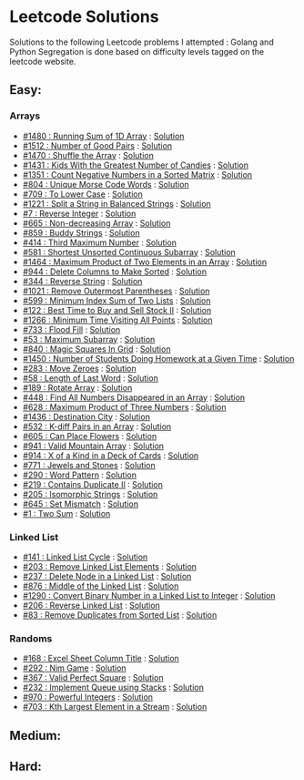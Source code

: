 # Leetcode Solutions

Solutions to the following Leetcode problems I attempted : Golang and Python
Segregation is done based on difficulty levels tagged on the leetcode website.

## Easy:

### Arrays
* [#1480 : Running Sum of 1D Array](https://leetcode.com/problems/running-sum-of-1d-array) : [Solution](/easy/array/running_sum_1d)
* [#1512 : Number of Good Pairs](https://leetcode.com/problems/number-of-good-pairs/) : [Solution](/easy/array/good_pairs)
* [#1470 : Shuffle the Array](https://leetcode.com/problems/shuffle-the-array/) : [Solution](/easy/array/shuffle_array)
* [#1431 : Kids With the Greatest Number of Candies](https://leetcode.com/problems/kids-with-the-greatest-number-of-candies/) : [Solution](/easy/array/kids_with_candies)
* [#1351 : Count Negative Numbers in a Sorted Matrix](https://leetcode.com/problems/count-negative-numbers-in-a-sorted-matrix/) : [Solution](/easy/array/count_negative_numbers)
* [#804 : Unique Morse Code Words](https://leetcode.com/problems/unique-morse-code-words/) : [Solution](/easy/array/morse_code_words)
* [#709 : To Lower Case](https://leetcode.com/problems/to-lower-case/) : [Solution](/easy/array/to_lower_case)
* [#1221 : Split a String in Balanced Strings](https://leetcode.com/problems/split-a-string-in-balanced-strings/) : [Solution](/easy/array/balance_string)
* [#7 : Reverse Integer](https://leetcode.com/problems/reverse-integer/) : [Solution](/easy/array/reverse_integer)
* [#665 : Non-decreasing Array](https://leetcode.com/problems/non-decreasing-array/) : [Solution](/easy/array/non_decreasing_array)
* [#859 : Buddy Strings](https://leetcode.com/problems/buddy-strings/) : [Solution](/easy/array/buddy_strings)
* [#414 : Third Maximum Number](https://leetcode.com/problems/third-maximum-number/) : [Solution](/easy/array/third_max)
* [#581 : Shortest Unsorted Continuous Subarray](https://leetcode.com/problems/shortest-unsorted-continuous-subarray/) : [Solution](/easy/array/unsorted_subarray)
* [#1464 : Maximum Product of Two Elements in an Array](https://leetcode.com/problems/maximum-product-of-two-elements-in-an-array/) : [Solution](/easy/array/max_product)
* [#944 : Delete Columns to Make Sorted](https://leetcode.com/problems/delete-columns-to-make-sorted/) : [Solution](/easy/array/delete_columns)
* [#344 : Reverse String](https://leetcode.com/problems/reverse-string/) : [Solution](/easy/array/reverse_string)
* [#1021 : Remove Outermost Parentheses](https://leetcode.com/problems/remove-outermost-parentheses/) : [Solution](/easy/array/remove_parantheses)
* [#599 : Minimum Index Sum of Two Lists](https://leetcode.com/problems/minimum-index-sum-of-two-lists/) : [Solution](/easy/array/min_index_sum)
* [#122 : Best Time to Buy and Sell Stock II](https://leetcode.com/problems/best-time-to-buy-and-sell-stock-ii/) : [Solution](/easy/array/stock_2)
* [#1266 : Minimum Time Visiting All Points](https://leetcode.com/problems/minimum-time-visiting-all-points/) : [Solution](/easy/array/visit_points)
* [#733 : Flood Fill](https://leetcode.com/problems/flood-fill/) : [Solution](/easy/array/flood_fill)
* [#53 : Maximum Subarray](https://leetcode.com/problems/maximum-subarray/) : [Solution](/easy/array/max_sum_subarray)
* [#840 : Magic Squares In Grid](https://leetcode.com/problems/magic-squares-in-grid/) : [Solution](/easy/array/magic_squares)
* [#1450 : Number of Students Doing Homework at a Given Time](https://leetcode.com/problems/number-of-students-doing-homework-at-a-given-time/) : [Solution](/easy/array/students_hw)
* [#283 : Move Zeroes](https://leetcode.com/problems/move-zeroes/) : [Solution](/easy/array/move_zeroes)
* [#58 : Length of Last Word](https://leetcode.com/problems/length-of-last-word/) : [Solution](/easy/array/last_word_len)
* [#189 : Rotate Array](https://leetcode.com/problems/rotate-array/) : [Solution](/easy/array/rotate_array)
* [#448 : Find All Numbers Disappeared in an Array](https://leetcode.com/problems/find-all-numbers-disappeared-in-an-array/) : [Solution](/easy/array/disappeared_numbers)
* [#628 : Maximum Product of Three Numbers](https://leetcode.com/problems/maximum-product-of-three-numbers/) : [Solution](/easy/array/max_product_of_3_numbers)
* [#1436 : Destination City](https://leetcode.com/problems/destination-city/) : [Solution](/easy/array/destination_city)
* [#532 : K-diff Pairs in an Array](https://leetcode.com/problems/k-diff-pairs-in-an-array/) : [Solution](/easy/array/k_diff_pairs)
* [#605 : Can Place Flowers](https://leetcode.com/problems/can-place-flowers/) : [Solution](/easy/array/place_flowers)
* [#941 : Valid Mountain Array](https://leetcode.com/problems/valid-mountain-array/) : [Solution](/easy/array/mountain_array)
* [#914 : X of a Kind in a Deck of Cards](https://leetcode.com/problems/x-of-a-kind-in-a-deck-of-cards/) : [Solution](/easy/array/x_card_partition)
* [#771 : Jewels and Stones](https://leetcode.com/problems/jewels-and-stones/) : [Solution](/easy/array/jewels)
* [#290 : Word Pattern](https://leetcode.com/problems/word-pattern/) : [Solution](/easy/array/word_pattern)
* [#219 : Contains Duplicate II](https://leetcode.com/problems/contains-duplicate-ii/) : [Solution](/easy/array/duplicates_2)
* [#205 : Isomorphic Strings](https://leetcode.com/problems/isomorphic-strings/) : [Solution](/easy/array/isomorphic_strings)
* [#645 : Set Mismatch](https://leetcode.com/problems/set-mismatch/) : [Solution](/easy/array/set_mismatch)
* [#1 : Two Sum](https://leetcode.com/problems/two-sum/) : [Solution](/easy/array/two_sum)

### Linked List
* [#141 : Linked List Cycle](https://leetcode.com/problems/linked-list-cycle/) : [Solution](/easy/linked_list/linked_list_cycle)
* [#203 : Remove Linked List Elements](https://leetcode.com/problems/remove-linked-list-elements/) : [Solution](/easy/linked_list/remove_linked_list_elements)
* [#237 : Delete Node in a Linked List](https://leetcode.com/problems/delete-node-in-a-linked-list/) : [Solution](/easy/linked_list/delete_node_linked_list)
* [#876 : Middle of the Linked List](https://leetcode.com/problems/middle-of-the-linked-list/) : [Solution](/easy/linked_list/middle_node_linked_list)
* [#1290 : Convert Binary Number in a Linked List to Integer](https://leetcode.com/problems/convert-binary-number-in-a-linked-list-to-integer/) : [Solution](/easy/linked_list/binary_number_to_integer_linked_list)
* [#206 : Reverse Linked List](https://leetcode.com/problems/reverse-linked-list/) : [Solution](/easy/linked_list/reverse_linked_list)
* [#83 : Remove Duplicates from Sorted List](https://leetcode.com/problems/remove-duplicates-from-sorted-list/) : [Solution](/easy/linked_list/remove_duplicates)

### Randoms
* [#168 : Excel Sheet Column Title](https://leetcode.com/problems/excel-sheet-column-title/) : [Solution](/easy/excel_sheet_column)
* [#292 : Nim Game](https://leetcode.com/problems/nim-game/) : [Solution](/easy/nim_game)
* [#367 : Valid Perfect Square](https://leetcode.com/problems/valid-perfect-square/) : [Solution](/easy/perfect_square)
* [#232 : Implement Queue using Stacks](https://leetcode.com/problems/implement-queue-using-stacks/) : [Solution](/easy/queue_using_stack)
* [#970 : Powerful Integers](https://leetcode.com/problems/powerful-integers/) : [Solution](/easy/randoms/powerful_integers)
* [#703 : Kth Largest Element in a Stream](https://leetcode.com/problems/kth-largest-element-in-a-stream/) : [Solution](/easy/kth_largest_stream)

## Medium:

## Hard:
